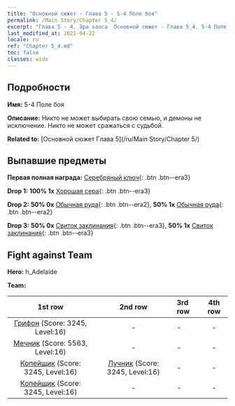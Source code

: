 ```yaml
---
title: "Основной сюжет - Глава 5 - 5-4 Поле боя"
permalink: /Main Story/Chapter 5_4/
excerpt: "Глава 5 - 4. Эра хаоса  Основной сюжет - Глава 5_4. 5-4 Поле боя"
last_modified_at: 2021-04-22
locale: ru
ref: "Chapter 5_4.md"
toc: false
classes: wide
---
```


## Подробности

 **Имя:** 5-4 Поле боя

 **Описание:** Никто не может выбирать свою семью, и демоны не исключение. Никто не может сражаться с судьбой.

 **Related to:** [Основной сюжет Глава 5](/ru/Main Story/Chapter 5/)

## Выпавшие предметы

 **Первая полная награда:** [Серебряный ключ](/ItemsRU/con_693/){: .btn .btn--era3}

 **Drop 1:** **100% 1x** [Хорошая сера](/ItemsRU/mat_15/){: .btn .btn--era3}

 **Drop 2:** **50% 0x** [Обычная руда](/ItemsRU/mat_6/){: .btn .btn--era2}, **50% 1x** [Обычная руда](/ItemsRU/mat_6/){: .btn .btn--era2}

 **Drop 3:** **50% 0x** [Свиток заклинания](/ItemsRU/con_694/){: .btn .btn--era3}, **50% 1x** [Свиток заклинания](/ItemsRU/con_694/){: .btn .btn--era3}


## Fight against Team
 **Hero:** h_Adelaide

 **Team:**


  | 1st row | 2nd row | 3rd row | 4th row |
  |:----:|:----:|:----|:----:|
  | [Грифон](/ru/units/Griffin/) (Score: 3245, Level:16)  | - | - | - |
  | [Мечник](/ru/units/Swordsman/) (Score: 5563, Level:16)  | - | - | - |
  | [Копейщик](/ru/units/Pikeman/) (Score: 3245, Level:16)  | [Лучник](/ru/units/Marksman/) (Score: 3245, Level:16)  | - | - |
  | [Копейщик](/ru/units/Pikeman/) (Score: 3245, Level:16)  | - | - | - |


